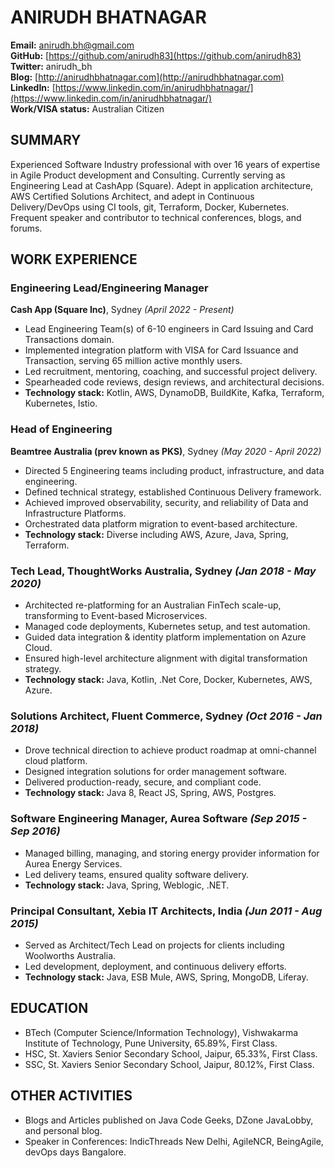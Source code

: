 # ANIRUDH BHATNAGAR

**Email:** anirudh.bh@gmail.com  
**GitHub:** [https://github.com/anirudh83](https://github.com/anirudh83)  
**Twitter:** anirudh_bh  
**Blog:** [http://anirudhbhatnagar.com](http://anirudhbhatnagar.com)  
**LinkedIn:** [https://www.linkedin.com/in/anirudhbhatnagar/](https://www.linkedin.com/in/anirudhbhatnagar/)  
**Work/VISA status:** Australian Citizen

## SUMMARY
Experienced Software Industry professional with over 16 years of expertise in Agile Product development and Consulting. Currently serving as Engineering Lead at CashApp (Square). Adept in application architecture, AWS Certified Solutions Architect, and adept in Continuous Delivery/DevOps using CI tools, git, Terraform, Docker, Kubernetes. Frequent speaker and contributor to technical conferences, blogs, and forums.

## WORK EXPERIENCE

### Engineering Lead/Engineering Manager
**Cash App (Square Inc)**, Sydney *(April 2022 - Present)*
- Lead Engineering Team(s) of 6-10 engineers in Card Issuing and Card Transactions domain.
- Implemented integration platform with VISA for Card Issuance and Transaction, serving 65 million active monthly users.
- Led recruitment, mentoring, coaching, and successful project delivery.
- Spearheaded code reviews, design reviews, and architectural decisions.
- **Technology stack:** Kotlin, AWS, DynamoDB, BuildKite, Kafka, Terraform, Kubernetes, Istio.

### Head of Engineering
**Beamtree Australia (prev known as PKS)**, Sydney *(May 2020 - April 2022)*
- Directed 5 Engineering teams including product, infrastructure, and data engineering.
- Defined technical strategy, established Continuous Delivery framework.
- Achieved improved observability, security, and reliability of Data and Infrastructure Platforms.
- Orchestrated data platform migration to event-based architecture.
- **Technology stack:** Diverse including AWS, Azure, Java, Spring, Terraform.

### Tech Lead, ThoughtWorks Australia, Sydney *(Jan 2018 - May 2020)*
- Architected re-platforming for an Australian FinTech scale-up, transforming to Event-based Microservices.
- Managed code deployments, Kubernetes setup, and test automation.
- Guided data integration & identity platform implementation on Azure Cloud.
- Ensured high-level architecture alignment with digital transformation strategy.
- **Technology stack:** Java, Kotlin, .Net Core, Docker, Kubernetes, AWS, Azure.

### Solutions Architect, Fluent Commerce, Sydney *(Oct 2016 - Jan 2018)*
- Drove technical direction to achieve product roadmap at omni-channel cloud platform.
- Designed integration solutions for order management software.
- Delivered production-ready, secure, and compliant code.
- **Technology stack:** Java 8, React JS, Spring, AWS, Postgres.

### Software Engineering Manager, Aurea Software *(Sep 2015 - Sep 2016)*
- Managed billing, managing, and storing energy provider information for Aurea Energy Services.
- Led delivery teams, ensured quality software delivery.
- **Technology stack:** Java, Spring, Weblogic, .NET.

### Principal Consultant, Xebia IT Architects, India *(Jun 2011 - Aug 2015)*
- Served as Architect/Tech Lead on projects for clients including Woolworths Australia.
- Led development, deployment, and continuous delivery efforts.
- **Technology stack:** Java, ESB Mule, AWS, Spring, MongoDB, Liferay.

## EDUCATION
- BTech (Computer Science/Information Technology), Vishwakarma Institute of Technology, Pune University, 65.89%, First Class.
- HSC, St. Xaviers Senior Secondary School, Jaipur, 65.33%, First Class.
- SSC, St. Xaviers Senior Secondary School, Jaipur, 80.12%, First Class.

## OTHER ACTIVITIES
- Blogs and Articles published on Java Code Geeks, DZone JavaLobby, and personal blog.
- Speaker in Conferences: IndicThreads New Delhi, AgileNCR, BeingAgile, devOps days Bangalore.

